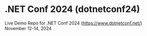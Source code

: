 # .NET Conf 2024 (dotnetconf24)
Live Demo Repo for .NET Conf 2024 (https://www.dotnetconf.net/)
November 12-14, 2024
